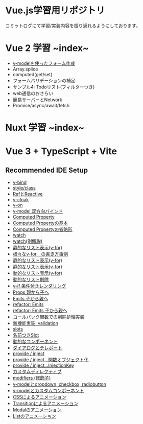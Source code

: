 # Vue.js学習用リポジトリ
コミットログにて学習/実装内容を振り返れるようにしております。

# Vue 2 学習 ~index~
- [v-modelを使ったフォーム作成](https://github.com/worldwideweb13/typeScript/commit/5ef7edfc933a74354d97fd497b43a3e1a9a783b8)
- Array.splice
- computed(get/set)
- フォームバリデーションの補足
- サンプル4: Todoリスト(フィルターつき)
- web通信のおさらい
- 簡易サーバーとNetwork
- Promise/async/await/fetch

# Nuxt 学習 ~index~

# Vue 3 + TypeScript + Vite

## Recommended IDE Setup

- [v-bind](https://github.com/worldwideweb13/typeScript/commit/e50bd3e0b77205f8fd8fb546713e383a4cb99a1d)
- [style/class](https://github.com/worldwideweb13/typeScript/commit/f5cef191b7a1fa987f65b915cf30a4161523fb95)
- [RefとReactive](https://github.com/worldwideweb13/typeScript/commit/e92d8baeea003575b234c0019600142d28220059)
- [v-cloak](https://github.com/worldwideweb13/typeScript/commit/0d9dfcc9e76a4b2c9d55134fc225109ac45ff783)
- [v-on](https://github.com/worldwideweb13/typeScript/commit/dbb242f2d6b3716749d561fdfc964d93a800cf19)
- [v-model 双方向バインド](https://github.com/worldwideweb13/typeScript/commit/4c8a29fffcbff94210b87da71e59bfd76bfbc93e)
-  [Computed Property](https://github.com/worldwideweb13/typeScript/commit/b81e4685e53c98263d8e9a39b8f89c94f2ad8789)
-  [Computed Propertyの基本](https://github.com/worldwideweb13/typeScript/commit/d3842a85d5ca2ab7620c785ba6f1fa144163db47)
-  [Computed Propertyの省略形](https://github.com/worldwideweb13/typeScript/commit/d2eb68b5367fabc2b1169fc836dc7464237e57ab)
-  [watch](https://github.com/worldwideweb13/typeScript/commit/70e3591b2d10d115b9abc0139d236c4d6ae35a57)
-  [watch(別解説)](https://github.com/worldwideweb13/typeScript/commit/fb46f3fcd801f4bdc359ab400d1706216508df30)
-  [静的なリスト表示(v-for)](https://github.com/worldwideweb13/typeScript/commit/72c999a1eaf49cd83ba16f70a97c4258dc5047b9)
- [様々なv-for　の書き方事例](https://github.com/worldwideweb13/typeScript/commit/29567330891c4af47e7c5faf8e023cf6e2b3b105)
-  [静的なリスト表示(v-for)](https://github.com/worldwideweb13/typeScript/commit/72c999a1eaf49cd83ba16f70a97c4258dc5047b9)
-  [静的なリスト表示(v-for)](https://github.com/worldwideweb13/typeScript/commit/72c999a1eaf49cd83ba16f70a97c4258dc5047b9)
-  [動的なリスト表示(v-for)](https://github.com/worldwideweb13/typeScript/commit/dddfb5e3a7a9d2c4f4e6eae247f08bdab1dffb5d)
-  [動的なリスト削除](https://github.com/worldwideweb13/typeScript/commit/a4cb84470274efa898c2fdd8eed85dc401be88e8)
-  [v-if 条件付きレンダリング](https://github.com/worldwideweb13/typeScript/commit/ca36f7a67da9c3d6d8f75bc6c02c1863807f042a)
-  [Props 親から子へ](https://github.com/worldwideweb13/typeScript/commit/f40dc4363b049dc40f69856d6c4ce90bb5812f37)
-  [Emits 子から親へ](https://github.com/worldwideweb13/typeScript/commit/dafe273bfd5b1500d0b56e00ac3cb504a6717e61)
-  [refactor: Emits](https://github.com/worldwideweb13/typeScript/commit/e725251a5b3f5248df90e8219bc96ca1f7829ac7)
-  [refactor: Emits 子から親へ](https://github.com/worldwideweb13/typeScript/commit/c3ca7e067c80f3c6d8b9ac3d24b441a71165b8d2)
-  [コールバック関数での削除処理実装](https://github.com/worldwideweb13/typeScript/commit/b37041b740f052276fc579ef8deb13c39f4b5f30)
-  [新機能実装: validation](https://github.com/worldwideweb13/typeScript/commit/1c6cf80133d3d69d15803f907763257da9c3cdc7)
-  [slots](https://github.com/worldwideweb13/typeScript/commit/1e1d2e0c98ed642596dbf07949af64db0645e322)
-  [名前つきSlot](https://github.com/worldwideweb13/typeScript/commit/69ae64e849670cce5e686d37e03d2059ebcdbd08)
-  [動的なコンポーネント](https://github.com/worldwideweb13/typeScript/commit/28bb28e41314a1e66989fc4f131f17a4afe1827a)
-  [ダイアログとテレポート](https://github.com/worldwideweb13/typeScript/commit/5aa9b472add0a12bb5bc7017cfaa0c913f238597)
-  [provide / inject](https://github.com/worldwideweb13/typeScript/commit/121e47b87adb24425592882e534ac9c0a08394aa)
-  [provide / inject...関数オブジェクト化](https://github.com/worldwideweb13/typeScript/commit/ed28bffb86d28bd83b61682fabd8d146f884fd05)
-  [provide / inject...InjectionKey](https://github.com/worldwideweb13/typeScript/commit/8c1c6c7ecbc298d38f4db9af29cf9d072f5f8fa9)
-  [カスタムディレクティブ](https://github.com/worldwideweb13/typeScript/commit/7632ff3b38ddb91e213302816643165253d09c1a)
-  [modifiers (修飾子)](https://github.com/worldwideweb13/typeScript/commit/8bbc4c1aad7d219ddcd0eccf2e6f8a5819bc48ca)
-  [v-modelとdropdown, checkbox, radiobutton](https://github.com/worldwideweb13/typeScript/commit/5ec26231703e348e502d44bbf64fc1051d9bbea3)
-  [v-modelとカスタムコンポーネント](https://github.com/worldwideweb13/typeScript/commits/main)
-  [CSSによるアニメーション](https://github.com/worldwideweb13/typeScript/commit/3770fac29b527f9180ddcae2e912555291bedf3f)
-  [Transitionによるアニメーション](https://github.com/worldwideweb13/typeScript/commit/e43824b7d330658ad5de3dfc047d2ac9a7d3d05b)
-  [Modalのアニメーション](https://github.com/worldwideweb13/typeScript/commit/9679a6797b3667687761f61523cdccccefbb845e)
-  [Listのアニメーション](https://github.com/worldwideweb13/typeScript/commit/884f42b232e2f800ea12eaa0fb865899d82c63b7)

